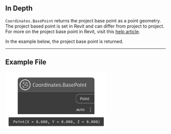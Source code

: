 ## In Depth
`Coordinates.BasePoint` returns the project base point as a point geometry. The project based point is set in Revit and can differ from project to project. For more on the  project base point in Revit, visit this [help article](https://help.autodesk.com/view/RVT/2025/ENU/?guid=GUID-30D76259-CC67-4498-B06B-91F7517F9B65).

In the example below, the project base point is returned.

___
## Example File

![Coordinates.BasePoint](./Revit.Elements.Coordinates.BasePoint_img.jpg)